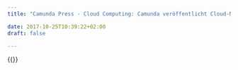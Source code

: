 ```yaml
---
title: "Camunda Press - Cloud Computing: Camunda veröffentlicht Cloud-Native Microservices Workflow-Engine Zeebe | Camunda BPM"

date: 2017-10-25T10:39:22+02:00
draft: false

---
```

{{<press-single
title="Cloud Computing: Camunda veröffentlicht Cloud-Native Microservices Workflow-Engine Zeebe"
text="*Erstmals steht Unternehmen mit Zeebe eine horizontal skalierbare Workflow-Engine zur Verfügung, die sich nativ aus der Cloud betreiben lässt um Microservices zu steuern. Zeebe bietet bereits in der kostenfreien Community Edition die Möglichkeit, Geschäftsprozesse in verteilten IT-Architekturen darzustellen sowie eingesetzte Microservices und den laufenden Betrieb in Echtzeit zu überwachen.*<br> <br>__Berlin, 17. Juli 2019 -__ Camunda veröffentlicht die erste serienreife Workflow-Engine für Cloud-Architekturen. Zeebe arbeitet mit dem verbreiteten BPMN-Standard, um Workflows zu modellieren, grafisch darzustellen und auszuführen. Die Software kann Microservices in verteilten IT-Architekturen steuern und arbeitet dabei mit cloud-nativen Komponenten wie Kubernetes, Apache Kafka oder Elasticsearch zusammen. Zeebe benötigt keine eigenständige Datenbank und darf in der Community Edition kostenfrei heruntergeladen und genutzt werden. Das gab das Unternehmen heute in Berlin bekannt.<br> <br>Camunda ermöglicht mit Zeebee, Microservices in verteilten IT-Systemen automatisch steuern und ausführen zu lassen, selbst wenn dafür cloudbasierte Komponenten eingebunden werden müssen. Laut einer Camunda-Umfrage nutzen bereits 64 Prozent der Unternehmen weltweit Microservices für mehrere und in einigen Fällen für alle produktiven Anwendungen. 59 Prozent bemängeln dabei, dass viele ihrer Vorgänge nicht durchgängig digitalisiert sind (end-to-end). Ein Problem sind beispielsweise Medienbrüche, die dadurch entstehen, dass sich SaaS-Module aus der Cloud (Software as a Service) von gängigen Workflow-Engines kaum ansprechen lassen.<br> <br>Zeebe nutzt dafür das sogenannte Event-Streaming, um cloud-basierte Architekturen horizontal zu skalieren. Die Workflow-Engine holt die von Cloud-Komponenten erzeugten Ereignisse ab und übergibt die damit verbundenen Aufgaben an einen Microservice. Software-Entwickler sind damit erstmals in der Lage:<br>- Auf Microservices basierende Workflows für Anwendungen zu entwerfen, auszuführen und zu verwalten die in der Cloud unbegrenzt skalierbar sein müssen<br>- Dienstübergreifende Workflows und alle ausgeführten Workflow-Instanzen über mehrere Microservices hinweg zu überwachen<br>- Dienstübergreifende Workflows zu orchestrieren, damit alle Flows gemäß den geltenden SLAs (Service Level Agreements) abgeschlossen werden und sich Probleme, die manuell behoben werden müssen, schneller entdecken lassen<br>- Ein historisches Audit-Protokoll zu nutzen, um Workflow-Daten später zu analysieren<br><br><br>Die meisten Unternehmen haben mit Microservices gute Erfahrungen gemacht. Fast zwei Drittel geben an, dass sich die eingesetzten Anwendungen durch Microservices besser skalieren lassen als vorher. 60 Prozent können dadurch neue Produkte schneller auf den Markt bringen. “Wer schnell und flexibel das eigene Geschäft skalieren möchte, kommt an Microservices kaum noch vorbei”, sagt Daniel Meyer, CTO von Camunda. “Wir freuen uns, mit Zeebe jetzt eine serienreife Workflow-Engine anzubieten, die auch Prozesse automatisieren kann, die sich bisher wegen schlechter Skalierbarkeit oder architektonischer Anforderungen nur schwer oder gar nicht verarbeiten ließen.”<br> <br>Das bestätigt beispielsweise auch das Unternehmen Credit Sense. “Zeebe führt die verteilten Systeme an einer Stelle zusammen statt sie über den gesamten Programmcode zu verteilen”, sagt Jarred Filmer, Software Engineer bei Credit Sense. “Uns war wichtig, dass nicht nur Senior Engineers wissen, wie sich das System verhält, wenn wir etwas verändern. Weil Zeebe die modellierten Prozesse direkt ausführen kann, fällt uns auch die Kommunikation zwischen verschiedenen Abteilungen und dem Management leichter als bisher. Jeder, der zum Gelingen eines Projekts etwas beigetragen hat, kann jetzt ohne Probleme darüber sprechen.”<br> <br>Zeebe gehört zum umfangreichen Technologie-Stack von Camunda. Camunda bietet Software-Entwicklern und Fachbereichen eine integrierte Plattform, die alle Phasen bei der Workflow-Automatisierung abdeckt, von der Prozessmodellierung und -ausführung bis hin zur kontinuierlichen Verbesserung der bestehenden Abläufe. Der Stack enthält Werkzeuge, die sich zur Modellierung und Ausführung von Geschäftsprozessen eignen. Visuelle Schnittstellen sorgen dafür, dass sich aktive Prozesse überwachen, Fehler beheben und große Datenmengen analysieren lassen.<br> <br>__Kostenloser Download__<br> <br>*Die Community Edition von Zeebe kann kostenfrei betrieben werden und steht ab sofort zum Download bereit unter https//zeebe.io.*<br> <br>__Weitere Informationen __<br>Mehr über Zeebee, Microservices und den Camunda-Technologiestack:<br><br>https://zeebe.io/blog/2019/07/announcing-zeebe-0-20-production-ready/<br><br> <br><br>__Über Camunda__<br><br>Camunda ist ein Softwarehersteller, der Prozessautomatisierung neu erfindet. Zahlreiche Organisationen, darunter Deutsche Bahn, Deutsche Telekom und Zalando vertrauen auf Camunda, um ihre Kernprozesse im Zuge der digitalen Transformation zu automatisieren.<br><br>Mit seiner Open Source Plattform für Workflow und Decision Automation bringt Camunda Transparenz ins Tagesgeschäft und steigert die Performance, Zuverlässigkeit und Skalierbarkeit von Geschäftsprozessen, die über verteilte Systeme hinweg in hoher Frequenz ausgeführt werden. Von Deloitte mehrfach als eines der am schnellsten wachsenden IT-Unternehmen Deutschlands und Europas ausgezeichnet, ist Camunda mit seinem Hauptstandort in Berlin sowie mit Büros in San Francisco und Denver, USA, vertreten. Mehr Informationen unter https://camunda.com<br><br><br><br>__Pressekontakt:__<br><br>__Deutschland:__<br><br>Florian Bongartz<br>florian.bongartz@econ-news.de <br>+49 176 20250099<br><br><br>__USA & International:__<br>Jessica Jaffe, Sift Communications, Jessica.Jaffe@siftpr.com <br>Jill Reed, Sift Communications, Jill.Reed@siftpr.com<br><br>camunda services GmbH<br>Zossener Straße 55-58<br>10961 Berlin<br>Amtsgericht Charlottenburg: HRB 113230 B<br>USt.-IdNr. DE 259 411 084<br>Geschäftsführer: Jakob Freund, Bernd Rücker<br><br><br><br><br>"
date="2019-07-17">}}